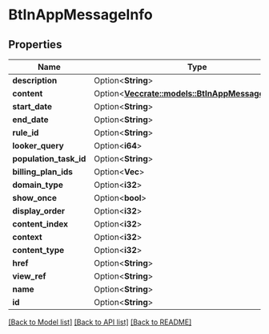 # BtInAppMessageInfo

## Properties

Name | Type | Description | Notes
------------ | ------------- | ------------- | -------------
**description** | Option<**String**> |  | [optional]
**content** | Option<[**Vec<crate::models::BtInAppMessageContent>**](BTInAppMessageContent.md)> |  | [optional]
**start_date** | Option<**String**> |  | [optional]
**end_date** | Option<**String**> |  | [optional]
**rule_id** | Option<**String**> |  | [optional]
**looker_query** | Option<**i64**> |  | [optional]
**population_task_id** | Option<**String**> |  | [optional]
**billing_plan_ids** | Option<**Vec<String>**> |  | [optional]
**domain_type** | Option<**i32**> |  | [optional]
**show_once** | Option<**bool**> |  | [optional]
**display_order** | Option<**i32**> |  | [optional]
**content_index** | Option<**i32**> |  | [optional]
**context** | Option<**i32**> |  | [optional]
**content_type** | Option<**i32**> |  | [optional]
**href** | Option<**String**> |  | [optional]
**view_ref** | Option<**String**> |  | [optional]
**name** | Option<**String**> |  | [optional]
**id** | Option<**String**> |  | [optional]

[[Back to Model list]](../README.md#documentation-for-models) [[Back to API list]](../README.md#documentation-for-api-endpoints) [[Back to README]](../README.md)


